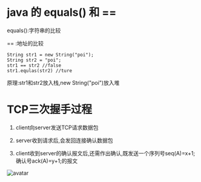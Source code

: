
#  java 的 equals() 和 ==
  
equals():字符串的比较

==      :地址的比较
```
String str1 = new String("poi");
String str2 = "poi";
str1 == str2 //false
str1.equlas(str2) //ture
```
 原理:str1和str2放入栈,new String("poi")放入堆

# TCP三次握手过程
1. client向server发送TCP请求数据包

2. server收到请求后,会发回连接确认数据包

3. client收到server的确认报文后,还需作出确认,既发送一个序列号seq(A)=x+1;确认号ack(A)=y+1;的报文

![avatar](/Notes/java/pic/threeHand.png)



